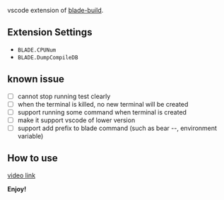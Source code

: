 
vscode extension of [blade-build](https://github.com/chen3feng/blade-build).

## Extension Settings

* `BLADE.CPUNum`
* `BLADE.DumpCompileDB`

## known issue

- [ ] cannot stop running test clearly
- [ ] when the terminal is killed, no new terminal will be created
- [ ] support running some command when terminal is created
- [ ] make it support vscode of lower version
- [ ] support add prefix to blade command (such as bear --, environment variable)

## How to use

[video link](https://www.bilibili.com/video/BV1EN41117Gj)

**Enjoy!**
